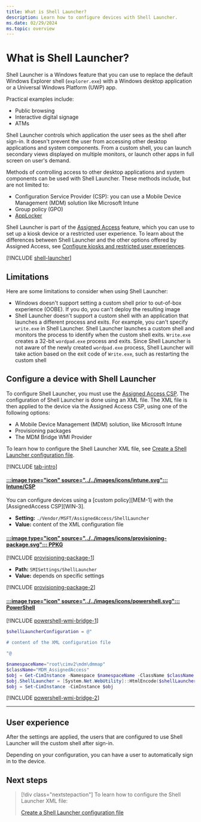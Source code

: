 ```yaml
---
title: What is Shell Launcher?
description: Learn how to configure devices with Shell Launcher.
ms.date: 02/29/2024
ms.topic: overview
---
```


# What is Shell Launcher?

Shell Launcher is a Windows feature that you can use to replace the default Windows Explorer shell (`explorer.exe`) with a Windows desktop application or a Universal Windows Platform (UWP) app.

Practical examples include:

- Public browsing
- Interactive digital signage
- ATMs

Shell Launcher controls which application the user sees as the shell after sign-in. It doesn't prevent the user from accessing other desktop applications and system components. From a custom shell, you can launch secondary views displayed on multiple monitors, or launch other apps in full screen on user's demand.

Methods of controlling access to other desktop applications and system components can be used with Shell Launcher. These methods include, but are not limited to:

- Configuration Service Provider (CSP): you can use a Mobile Device Management (MDM) solution like Microsoft Intune
- Group policy (GPO)
- [AppLocker](/windows/security/threat-protection/windows-defender-application-control/applocker/applocker-overview)

Shell Launcher is part of the [Assigned Access](../overview.md) feature, which you can use to set up a kiosk device or a restricted user experience. To learn about the differences between Shell Launcher and the other options offered by Assigned Access, see [Configure kiosks and restricted user experiences](../index.md).

[!INCLUDE [shell-launcher](../../../../includes/licensing/shell-launcher.md)]

## Limitations

Here are some limitations to consider when using Shell Launcher:

- Windows doesn't support setting a custom shell prior to out-of-box experience (OOBE). If you do, you can't deploy the resulting image
- Shell Launcher doesn't support a custom shell with an application that launches a different process and exits. For example, you can't specify `write.exe` in Shell Launcher. Shell Launcher launches a custom shell and monitors the process to identify when the custom shell exits. `Write.exe` creates a 32-bit `wordpad.exe` process and exits. Since Shell Launcher is not aware of the newly created `wordpad.exe` process, Shell Launcher will take action based on the exit code of `Write.exe`, such as restarting the custom shell

## Configure a device with Shell Launcher

To configure Shell Launcher, you must use the [Assigned Access CSP](/windows/client-management/mdm/assignedaccess-csp#shelllauncher). The configuration of Shell Launcher is done using an XML file. The XML file is then applied to the device via the Assigned Access CSP, using one of the following options:

- A Mobile Device Management (MDM) solution, like Microsoft Intune
- Provisioning packages
- The MDM Bridge WMI Provider

To learn how to configure the Shell Launcher XML file, see [Create a Shell Launcher configuration file](configuration-file.md).

[!INCLUDE [tab-intro](../../../../includes/configure/tab-intro.md)]

#### [:::image type="icon" source="../../images/icons/intune.svg"::: **Intune/CSP**](#tab/intune)

You can configure devices using a [custom policy][MEM-1] with the [AssignedAccess CSP][WIN-3].

- **Setting:** `./Vendor/MSFT/AssignedAccess/ShellLauncher`
- **Value:** content of the XML configuration file

#### [:::image type="icon" source="../../images/icons/provisioning-package.svg"::: **PPKG**](#tab/ppkg)

[!INCLUDE [provisioning-package-1](../../../../includes/configure/provisioning-package-1.md)]

- **Path:** `SMISettings/ShellLauncher`
- **Value:** depends on specific settings

[!INCLUDE [provisioning-package-2](../../../includes/configure/provisioning-package-2.md)]

#### [:::image type="icon" source="../../images/icons/powershell.svg"::: **PowerShell**](#tab/ps)

[!INCLUDE [powershell-wmi-bridge-1](../../../../includes/configure/powershell-wmi-bridge-1.md)]

```PowerShell
$shellLauncherConfiguration = @"

# content of the XML configuration file

"@

$namespaceName="root\cimv2\mdm\dmmap"
$className="MDM_AssignedAccess"
$obj = Get-CimInstance -Namespace $namespaceName -ClassName $className
$obj.ShellLauncher = [System.Net.WebUtility]::HtmlEncode($shellLauncherConfiguration)
$obj = Set-CimInstance -CimInstance $obj
```

[!INCLUDE [powershell-wmi-bridge-2](../../../../includes/configure/powershell-wmi-bridge-2.md)]

---

## User experience

After the settings are applied, the users that are configured to use Shell Launcher will the custom shell after sign-in.

Depending on your configuration, you can have a user to automatically sign in to the device.

## Next steps

> [!div class="nextstepaction"]
> To learn how to configure the Shell Launcher XML file:
>
> [Create a Shell Launcher configuration file](configuration-file.md)
